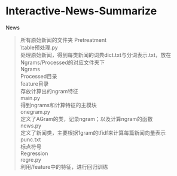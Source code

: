 # Interactive-News-Summarize
News  
>所有原始新闻的文件夹 
Pretreatment  
\table预处理.py  
        处理原始新闻，得到每类新闻的词典dict.txt与分词表示.txt，放在Ngrams/Processed的对应文件夹下  
 Ngrams  
    Processed目录  
    feature目录  
        存放计算出的ngram特征  
    main.py  
        得到ngrams和计算特征的主模块  
    onegram.py  
        定义了AGram的类，记录ngram；以及计算ngram的函数  
    news.py  
        定义了新闻类，主要根据1gram的tfidf来计算每篇新闻向量表示  
    punc.txt  
        标点符号  
Regression  
    regre.py  
        利用/feature中的特征，进行回归训练  
